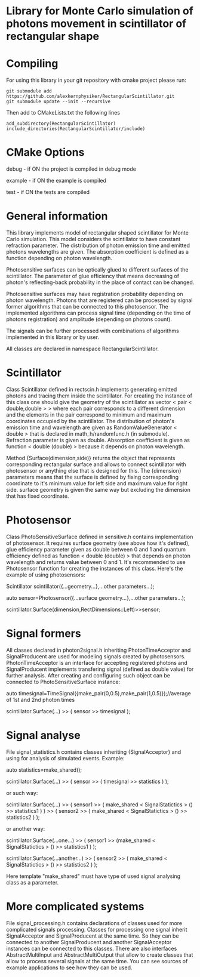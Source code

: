 Library for Monte Carlo simulation of photons movement in scintillator of rectangular shape
===========================================================================================


Compiling
=========

For using this library in your git repository with cmake project please run:

	git submodule add https://github.com/alexkernphysiker/RectangularScintillator.git
	git submodule update --init --recursive

Then add to CMakeLists.txt the following lines

	add_subdirectory(RectangularScintillator)
	include_directories(RectangularScintillator/include)




CMake Options
=============

debug - if ON the project is compiled in debug mode

example - if ON the example is compiled

test - if ON the tests are compiled




General information
===================

This library implements model of rectangular shaped scintillator for Monte Carlo simulation.
This model considers the scintillator to have constant refraction parameter.
The distribution of photon emission time and emitted photons wavelengths are given.
The absorption coefficient is defined as a function depending on photon wavelength.

Photosensitive surfaces can be optically glued to different surfaces of the scintillator. 
The parameter of glue efficiency that means decreasing of photon's reflecting-back probability in the place of contact can be changed.

Photosensitive surfaces may have registration probability depending on photon wavelength.
Photons that are registered can be processed by signal former algorithms that can be connected to this photosensor.
The implemented algorithms can process signal time (depending on the time of photons registration) and amplitude (depending on photons count).

The signals can be further processed with combinations of algorithms implemented in this library or by user.

All classes are declared in namespace RectangularScintillator.



Scintillator
============
Class Scintillator defined in rectscin.h implements generating emitted photons and tracing them inside the scintillator.
For creating the instance of this class one should give the geometry of the scintillator as vector < pair < double,double > >
where each pair corresponds to a different dimension and the elements in the pair correspond to minimum and maximum coordinates occupied by the scintillator.
The distribution of photon's emission time and wavelength are given as RandomValueGenerator < double >  that is declared in math_h/randomfunc.h (in submodule).
Refraction parameter is given as double. 
Absorption coefficient is given as function < double (double) > because it depends on photon wavelength.

Method {Surface(dimension,side)} returns the object that represents corresponding rectangular surface and allows to connect scintillator with photosensor or anything else that is designed for this.
The {dimension} parameters means that the surface is defined by fixing corresponding coordinate to it's minimum value for left side and maximum value for right side.
surface geometry is given the same way but excluding the dimension that has fixed coordinate.



Photosensor
===========

Class PhotoSensitiveSurface defined in sensitive.h contains implementation of photosensor.
It requires surface geometry (see above how it's defined), glue efficiency parameter given as double between 0 and 1 
and quantum efficiency defined as function < double (double) > that depends on photon wavelength and returns value between 0 and 1.
It's recommended to use Photosensor function for creating the instances of this class.
Here's the example of using photosensors:

Scintillator scintillator({...geometry...},...other parameters...);

auto sensor=Photosensor({...surface geometry...},...other parameters...);

scintillator.Surface(dimension,RectDimensions::Left)>>sensor;



Signal formers
==============

All classes declared in photon2signal.h inheriting PhotonTimeAcceptor and SignalProducent are used for modeling signals created by photosensors.
PhotonTimeAcceptor is an interface for accepting registered photons and SignalProducent implements transfering signal (defined as double value) for further analysis.
After creating and configuring such object can be connected to PhotoSensitiveSurface instance:

auto timesignal=TimeSignal({make_pair(0,0.5),make_pair(1,0.5)});//average of 1st and 2nd photon times

scintillator.Surface(...) >> ( sensor >> timesignal );



Signal analyse
==============


File signal_statistics.h contains classes inheriting {SignalAcceptor} and using for analysis of simulated events.
Example:

auto statistics=make_shared<SignalStatictics>();

scintillator.Surface(...) >> ( sensor >> ( timesignal >> statistics ) );

or such way:

scintillator.Surface(...)
	>> ( sensor1 >> ( make_shared < SignalStatictics > () >> statistics1 ) )
	>> ( sensor2 >> ( make_shared < SignalStatictics > () >> statistics2 ) );
	
or another way:

scintillator.Surface(...one...) >> ( sensor1 >> (make_shared < SignalStatictics > () >> statistics1 ) );

scintillator.Surface(...another...) >> ( sensor2 >> ( make_shared < SignalStatictics > () >> statistics2 ) );

Here template "make_shared" must have type of used signal analysing class as a parameter.



More complicated systems
========================

File signal_processing.h contains declarations of classes used for more complicated signals processing.
Classes for processing one signal inherit SignalAcceptor and SignalProducent at the same time.
So they can be connected to another SignalProducent and another SignalAcceptor instances can be connected to this classes.
There are also interfaces AbstractMultiInput and AbstractMultiOutput that allow to create classes that allow to process several signals at the same time. 
You can see sources of example applications to see how they can be used.
